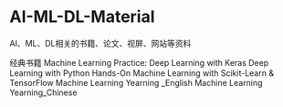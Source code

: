 # AI-ML-DL-Material
AI、ML、DL相关的书籍、论文、视屏、网站等资料

经典书籍
 Machine Learning
   Practice:   Deep Learning with Keras
               Deep Learning with Python
               Hands-On Machine Learning with Scikit-Learn & TensorFlow
               Machine Learning Yearning _English
               Machine Learning Yearning_Chinese

